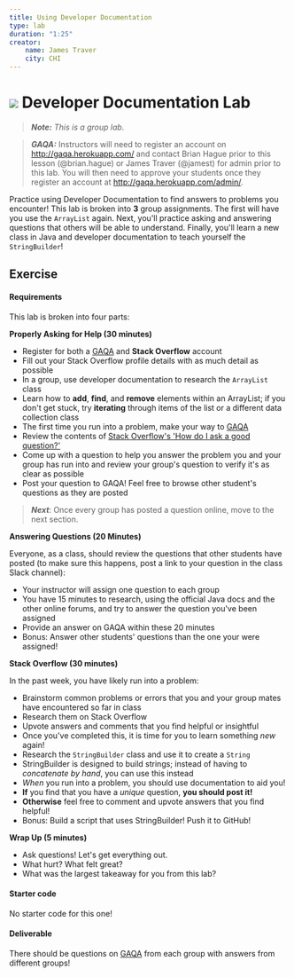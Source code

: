 ```yaml
---
title: Using Developer Documentation
type: lab
duration: "1:25"
creator:
    name: James Traver
    city: CHI
---
```


# ![](https://ga-dash.s3.amazonaws.com/production/assets/logo-9f88ae6c9c3871690e33280fcf557f33.png) Developer Documentation Lab

> ***Note:*** _This is a group lab._

> ***GAQA:*** Instructors will need to register an account on http://gaqa.herokuapp.com/ and contact Brian Hague prior to this lesson (@brian.hague) or James Traver (@jamest) for admin prior to this lab. You will then need to approve your students once they register an account at http://gaqa.herokuapp.com/admin/.

Practice using Developer Documentation to find answers to problems you encounter! This lab is broken into **3** group assignments. The first will have you use the `ArrayList` again. Next, you'll practice asking and answering questions that others will be able to understand. Finally, you'll learn a new class in Java and developer documentation to teach yourself the `StringBuilder`!

## Exercise

#### Requirements

This lab is broken into four parts:

**Properly Asking for Help (30 minutes)**

- Register for both a [GAQA](http://gaqa.herokuapp.com/) and **Stack Overflow** account
- Fill out your Stack Overflow profile details with as much detail as possible
- In a group, use developer documentation to research the `ArrayList` class
- Learn how to **add**, **find**, and **remove** elements within an ArrayList; if you don't get stuck, try **iterating** through items of the list or a different data collection class
- The first time you run into a problem, make your way to [GAQA](http://gaqa.herokuapp.com/)
- Review the contents of [Stack Overflow's 'How do I ask a good question?'](http://stackoverflow.com/help/how-to-ask)
- Come up with a question to help you answer the problem you and your group has run into and review your group's question to verify it's as clear as possible
- Post your question to GAQA! Feel free to browse other student's questions as they are posted

> ***Next***: Once every group has posted a question online, move to the next section.

**Answering Questions (20 Minutes)**

Everyone, as a class, should review the questions that other students have posted (to make sure this happens, post a link to your question in the class Slack channel):

- Your instructor will assign one question to each group
- You have 15 minutes to research, using the official Java docs and the other online forums, and try to answer the question you've been assigned
- Provide an answer on GAQA within these 20 minutes
- Bonus: Answer other students' questions than the one your were assigned!

**Stack Overflow (30 minutes)**

In the past week, you have likely run into a problem:

- Brainstorm common problems or errors that you and your group mates have encountered so far in class
- Research them on Stack Overflow
- Upvote answers and comments that you find helpful or insightful
- Once you've completed this, it is time for you to learn something _new_ again!
- Research the `StringBuilder` class and use it to create a `String`
- StringBuilder is designed to build strings; instead of having to _concatenate by hand_, you can use this instead
- _When_ you run into a problem, you should use documentation to aid you!
- **If** you find that you have a _unique_ question, **you should post it!**
- **Otherwise** feel free to comment and upvote answers that you find helpful!
- Bonus: Build a script that uses StringBuilder! Push it to GitHub!

**Wrap Up (5 minutes)**

- Ask questions! Let's get everything out.
- What hurt? What felt great?
- What was the largest takeaway for you from this lab?

#### Starter code

No starter code for this one!

#### Deliverable

There should be questions on [GAQA](http://gaqa.herokuapp.com/) from each group with answers from different groups!
